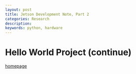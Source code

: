 ```yaml
---
layout: post
title: Jetson Development Note, Part 2
categories: Research
description: 
keywords: python, hardware
---
```


# Hello World Project (continue)



[homepage](/)
